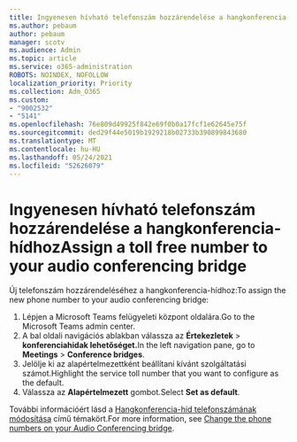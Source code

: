 ```yaml
---
title: Ingyenesen hívható telefonszám hozzárendelése a hangkonferencia-hídhoz
ms.author: pebaum
author: pebaum
manager: scotv
ms.audience: Admin
ms.topic: article
ms.service: o365-administration
ROBOTS: NOINDEX, NOFOLLOW
localization_priority: Priority
ms.collection: Adm_O365
ms.custom:
- "9002532"
- "5141"
ms.openlocfilehash: 76e809d49925f842e69f0b0a17fcf1e62645e75f
ms.sourcegitcommit: ded29f44e5019b1929218b02733b390899843680
ms.translationtype: MT
ms.contentlocale: hu-HU
ms.lasthandoff: 05/24/2021
ms.locfileid: "52626079"
---
```

# <a name="assign-a-toll-free-number-to-your-audio-conferencing-bridge"></a><span data-ttu-id="c5d0d-102">Ingyenesen hívható telefonszám hozzárendelése a hangkonferencia-hídhoz</span><span class="sxs-lookup"><span data-stu-id="c5d0d-102">Assign a toll free number to your audio conferencing bridge</span></span>

<span data-ttu-id="c5d0d-103">Új telefonszám hozzárendeléséhez a hangkonferencia-hídhoz:</span><span class="sxs-lookup"><span data-stu-id="c5d0d-103">To assign the new phone number to your audio conferencing bridge:</span></span>

1. <span data-ttu-id="c5d0d-104">Lépjen a Microsoft Teams felügyeleti központ oldalára.</span><span class="sxs-lookup"><span data-stu-id="c5d0d-104">Go to the Microsoft Teams admin center.</span></span>
1. <span data-ttu-id="c5d0d-105">A bal oldali navigációs ablakban válassza az **Értekezletek**  >  **konferenciahidak lehetőséget.**</span><span class="sxs-lookup"><span data-stu-id="c5d0d-105">In the left navigation pane, go to **Meetings** > **Conference bridges**.</span></span>
1. <span data-ttu-id="c5d0d-106">Jelölje ki az alapértelmezettként beállítani kívánt szolgáltatási számot.</span><span class="sxs-lookup"><span data-stu-id="c5d0d-106">Highlight the service toll number that you want to configure as the default.</span></span>
1. <span data-ttu-id="c5d0d-107">Válassza az **Alapértelmezett** gombot.</span><span class="sxs-lookup"><span data-stu-id="c5d0d-107">Select **Set as default**.</span></span>

<span data-ttu-id="c5d0d-108">További információért lásd a [Hangkonferencia-híd telefonszámának módosítása](/MicrosoftTeams/change-the-phone-numbers-on-your-audio-conferencing-bridge) című témakört.</span><span class="sxs-lookup"><span data-stu-id="c5d0d-108">For more information, see [Change the phone numbers on your Audio Conferencing bridge](/MicrosoftTeams/change-the-phone-numbers-on-your-audio-conferencing-bridge).</span></span>
